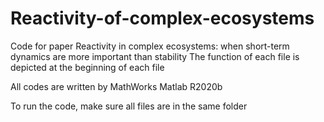 # Reactivity-of-complex-ecosystems
Code for paper Reactivity in complex ecosystems: when short-term dynamics are more important than stability
The function of each file is depicted at the beginning of each file

All codes are written by MathWorks Matlab R2020b

To run the code, make sure all files are in the same folder
